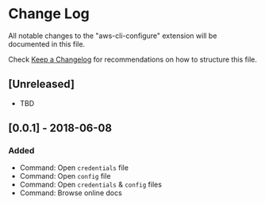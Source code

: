 # Change Log
All notable changes to the "aws-cli-configure" extension will be documented in this file.

Check [Keep a Changelog](http://keepachangelog.com/) for recommendations on how to structure this file.

## [Unreleased]
- TBD

## [0.0.1] - 2018-06-08
### Added
- Command: Open `credentials` file
- Command: Open `config` file
- Command: Open `credentials` & `config` files
- Command: Browse online docs